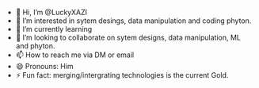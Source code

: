 - 👋 Hi, I’m @LuckyXAZI
- 👀 I’m interested in sytem desings, data manipulation and coding phyton.
- 🌱 I’m currently learning 
- 💞️ I’m looking to collaborate on sytem designs, data manipulation, ML and phyton. 
- 📫 How to reach me via DM or email
- 😄 Pronouns: Him
- ⚡ Fun fact: merging/intergrating technologies is the current Gold.

<!---
LuckyXAZI/LuckyXAZI is a ✨ special ✨ repository because its `README.md` (this file) appears on your GitHub profile.
You can click the Preview link to take a look at your changes.
--->
